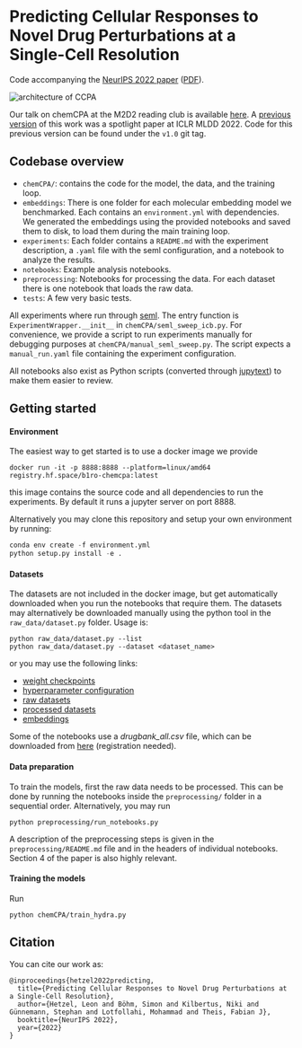 # Predicting Cellular Responses to Novel Drug Perturbations at a Single-Cell Resolution

Code accompanying the [NeurIPS 2022 paper](https://neurips.cc/virtual/2022/poster/53227) ([PDF](https://openreview.net/pdf?id=vRrFVHxFiXJ)).

![architecture of CCPA](docs/chemCPA.png)

Our talk on chemCPA at the M2D2 reading club is available [here](https://m2d2.io/talks/m2d2/predicting-single-cell-perturbation-responses-for-unseen-drugs/).
A [previous version](https://arxiv.org/abs/2204.13545) of this work was a spotlight paper at ICLR MLDD 2022.
Code for this previous version can be found under the `v1.0` git tag.

## Codebase overview

- `chemCPA/`: contains the code for the model, the data, and the training loop.
- `embeddings`: There is one folder for each molecular embedding model we benchmarked. Each contains an `environment.yml` with dependencies. We generated the embeddings using the provided notebooks and saved them to disk, to load them during the main training loop.
- `experiments`: Each folder contains a `README.md` with the experiment description, a `.yaml` file with the seml configuration, and a notebook to analyze the results.
- `notebooks`: Example analysis notebooks.
- `preprocessing`: Notebooks for processing the data. For each dataset there is one notebook that loads the raw data.
- `tests`: A few very basic tests.

All experiments where run through [seml](https://github.com/TUM-DAML/seml).
The entry function is `ExperimentWrapper.__init__` in `chemCPA/seml_sweep_icb.py`.
For convenience, we provide a script to run experiments manually for debugging purposes at `chemCPA/manual_seml_sweep.py`.
The script expects a `manual_run.yaml` file containing the experiment configuration.

All notebooks also exist as Python scripts (converted through [jupytext](https://github.com/mwouts/jupytext)) to make them easier to review.

## Getting started

#### Environment
The easiest way to get started is to use a docker image we provide
```
docker run -it -p 8888:8888 --platform=linux/amd64 registry.hf.space/b1ro-chemcpa:latest
```
this image contains the source code and all dependencies to run the experiments.
By default it runs a jupyter server on port 8888.

Alternatively you may clone this repository and setup your own environment by running:

```python
conda env create -f environment.yml
python setup.py install -e .
```



#### Datasets
The datasets are not included in the docker image, but get automatically downloaded when you run the notebooks that require them. The datasets may alternatively be downloaded manually using the python tool in the `raw_data/dataset.py` folder. Usage is:
```
python raw_data/dataset.py --list
python raw_data/dataset.py --dataset <dataset_name>
```

or you may use the following links:
- [weight checkpoints](https://f003.backblazeb2.com/file/chemCPA-models/chemCPA_models.zip)
- [hyperparameter configuration](https://f003.backblazeb2.com/file/chemCPA-models/finetuning_num_genes.json)
- [raw datasets](https://dl.fbaipublicfiles.com/dlp/cpa_binaries.tar)
- [processed datasets](https://f003.backblazeb2.com/file/chemCPA-datasets/)
- [embeddings](https://drive.google.com/drive/folders/1KzkhYptcW3uT3j4GQpDdAC1DXEuXe49J?usp=share_link)

Some of the notebooks use a *drugbank_all.csv* file, which can be downloaded from [here](https://go.drugbank.com/) (registration needed).

#### Data preparation
To train the models, first the raw data needs to be processed.
This can be done by running the notebooks inside the `preprocessing/` folder in a sequential order.
Alternatively, you may run 

```
python preprocessing/run_notebooks.py
```
A description of the preprocessing steps is given in the `preprocessing/README.md` file and in the headers
of individual notebooks. Section 4 of the paper is also highly relevant.

#### Training the models
Run 
```
python chemCPA/train_hydra.py
```

## Citation

You can cite our work as:

```
@inproceedings{hetzel2022predicting,
  title={Predicting Cellular Responses to Novel Drug Perturbations at a Single-Cell Resolution},
  author={Hetzel, Leon and Böhm, Simon and Kilbertus, Niki and Günnemann, Stephan and Lotfollahi, Mohammad and Theis, Fabian J},
  booktitle={NeurIPS 2022},
  year={2022}
}
```
